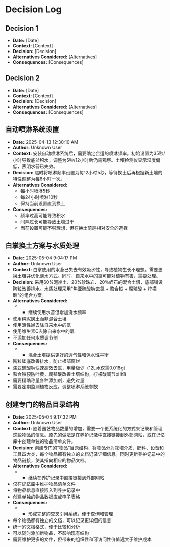# Decision Log

## Decision 1
- **Date:** [Date]
- **Context:** [Context]
- **Decision:** [Decision]
- **Alternatives Considered:** [Alternatives]
- **Consequences:** [Consequences]

## Decision 2
- **Date:** [Date]
- **Context:** [Context]
- **Decision:** [Decision]
- **Alternatives Considered:** [Alternatives]
- **Consequences:** [Consequences]

## 自动喷淋系统设置
- **Date:** 2025-04-13 12:30:10 AM
- **Author:** Unknown User
- **Context:** 安装自动喷淋系统后，需要确定合适的喷淋频率。初始设置为35秒/小时导致底盆积水，调整为5秒/12小时后仍需观察。土壤检测仪显示湿度偏低，表明水苔已失效。
- **Decision:** 临时将喷淋频率设置为每12小时5秒，等待换土后再根据新土壤的特性调整为每6小时一次。
- **Alternatives Considered:** 
  - 每小时喷淋5秒
  - 每24小时喷淋10秒
  - 保持当前设置直到换土
- **Consequences:** 
  - 频率过高可能导致积水
  - 间隔过长可能导致土壤过干
  - 当前设置可能不够理想，但在换土前是相对安全的选择

## 白掌换土方案与水质处理
- **Date:** 2025-05-04 9:04:17 PM
- **Author:** Unknown User
- **Context:** 白掌使用的水苔已失去有效吸水性，导致植物生长不理想。需要更换土壤并优化浇水方式。同时，自来水中的氯可能对植物有害，需要处理。
- **Decision:** 采用60%泥炭土、20%珍珠岩、20%蛭石的混合土壤，底部铺设陶粒改善排水。水质处理采用"焦亚硫酸钠去氯 + 螯合铁 + 腐殖酸 + 柠檬酸"的组合方案。
- **Alternatives Considered:** 
  - - 继续使用水苔但增加浇水频率
- 使用纯泥炭土而非混合土壤
- 使用活性炭去除自来水中的氯
- 使用维生素C去除自来水中的氯
- 不添加任何水质调节剂
- **Consequences:** 
  - - 混合土壤提供更好的透气性和保水性平衡
- 陶粒垫底改善排水，防止根部腐烂
- 焦亚硫酸钠快速高效去氯，用量极少（12L水仅需0.018g）
- 螯合铁预防叶黄，腐殖酸改善土壤结构，柠檬酸调节pH值
- 需要精确称量各种添加剂，避免过量
- 需要定期监测植物反应，调整喷淋系统参数

## 创建专门的物品目录结构
- **Date:** 2025-05-04 9:17:32 PM
- **Author:** Unknown User
- **Context:** 随着园艺物品数量的增加，需要一个更系统化的方式来记录和管理这些物品的信息。原先的做法是在养护记录中直接链接到外部网站，或在记忆库中创建单独的物品清单文件。
- **Decision:** 创建专门的"物品"目录结构，将物品分为栽培介质、肥料、设备和工具四大类，每个物品都有独立的文档记录详细信息。同时更新养护记录中的物品链接，使其指向相应的物品文档。
- **Alternatives Considered:** 
  - - 继续在养护记录中直接链接到外部网站
- 仅在记忆库中维护物品清单文件
- 将物品信息直接嵌入到养护记录中
- 创建单独的物品数据库或电子表格
- **Consequences:** 
  - - 形成完整的交叉引用系统，便于查询和管理
- 每个物品都有独立的文档，可以记录更详细的信息
- 统一的文档格式，便于比较和分析
- 可以随时添加新物品，不影响现有结构
- 需要维护更多的文件，但带来的组织性和可访问性价值远大于维护成本
